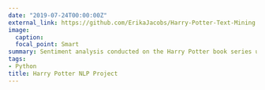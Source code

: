 ```yaml
---
date: "2019-07-24T00:00:00Z"
external_link: https://github.com/ErikaJacobs/Harry-Potter-Text-Mining
image:
  caption: 
  focal_point: Smart
summary: Sentiment analysis conducted on the Harry Potter book series using a naive bayes classifier and natural language processing.
tags:
- Python
title: Harry Potter NLP Project
---
```

